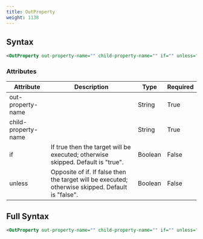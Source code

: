 ```yaml
---
title: OutProperty
weight: 1138
---
```

## Syntax
```xml
<OutProperty out-property-name="" child-property-name="" if="" unless="" />
```
### Attributes
| Attribute | Description | Type | Required |
| --------- | ----------- | ---- | -------- |
| out-property-name |  | String | True |
| child-property-name |  | String | True |
| if | If true then the target will be executed; otherwise skipped. Default is &quot;true&quot;. | Boolean | False |
| unless | Opposite of if.  If false then the target will be executed; otherwise skipped. Default is &quot;false&quot;. | Boolean | False |

## Full Syntax
```xml
<OutProperty out-property-name="" child-property-name="" if="" unless="" />
```
